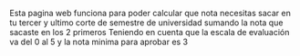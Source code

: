 Esta pagina web funciona para poder calcular que nota necesitas sacar en tu tercer y ultimo corte de semestre de universidad sumando la nota que sacaste en los 2 primeros
Teniendo en cuenta que la escala de evaluación va del 0 al 5 y la nota minima para aprobar es 3
